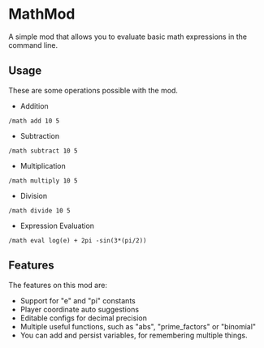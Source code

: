 # MathMod

A simple mod that allows you to evaluate basic math expressions
in the command line. 

## Usage

These are some operations possible with the mod.

- Addition
```commands
/math add 10 5
```

- Subtraction
```commands
/math subtract 10 5
```

- Multiplication
```commands
/math multiply 10 5
```

- Division
```commands
/math divide 10 5
```

- Expression Evaluation
```commands
/math eval log(e) + 2pi -sin(3*(pi/2))
```


## Features
The features on this mod are:
- Support for "e" and "pi" constants
- Player coordinate auto suggestions
- Editable configs for decimal precision
- Multiple useful functions, such as "abs", "prime_factors" or "binomial"
- You can add and persist variables, for remembering multiple things.